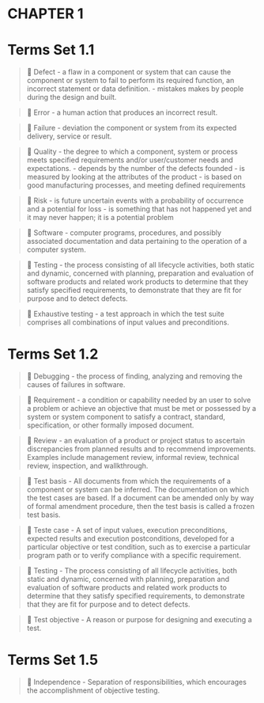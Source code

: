 # CHAPTER 1

# Terms Set 1.1



> &#x1F539; Defect - a flaw in a component or system that can cause the component or system to fail to 	perform its required function, an incorrect statement or data definition.
	- mistakes makes by people during the design and built.

> &#x1F539; Error - a human action that produces an incorrect result.

> &#x1F539; Failure - deviation the component or system from its expected delivery, service or result.

> &#x1F539; Quality - the degree to which a component, system or process meets specified 		  	requirements and/or user/customer needs and expectations.
	     - depends by the number of the defects founded
	     - is measured by looking at the attributes of the product
	     - is based on good manufacturing processes, and meeting defined requirements

> &#x1F539; Risk	 - is future uncertain events with a probability of occurrence and a potential for 	loss
	 - is something that has not happened yet and it may never happen; it is a 		potential problem

> &#x1F539; Software - computer programs, procedures, and possibly associated documentation and data 	pertaining to the operation of a computer system.

> &#x1F539; Testing - the process consisting of all lifecycle activities, both static and dynamic, 		concerned with planning, preparation and evaluation of software products and 		related work products to determine that they satisfy specified requirements, to 	demonstrate that they are fit for purpose and to detect defects.

> &#x1F539; Exhaustive testing - a test approach in which the test suite comprises all combinations of input values and preconditions.



# Terms Set 1.2

> &#x1F539; Debugging - the process of finding, analyzing and removing the causes of failures in software.

> &#x1F539; Requirement - a condition or capability needed by an user to solve a problem or achieve an objective that must be met or possessed by a system or system component to satisfy 	a contract, standard, specification, or other formally imposed document.

> &#x1F539; Review - an evaluation of a product or project status to ascertain discrepancies from planned results and to recommend improvements. Examples include management review, 	informal review, technical review, inspection, and wallkthrough.

> &#x1F539; Test basis - All documents from which the requirements of a component or system can be inferred. The documentation on which the test cases are based. If a document can be amended only by way of formal amendment procedure, then the test basis is called a frozen test basis.

> &#x1F539; Teste case - A set of input values, execution preconditions, expected results and execution postconditions, developed for a particular objective or test condition, such as to exercise a particular program path or to verify compliance with a specific requirement.

> &#x1F539; Testing - The process consisting of all lifecycle activities, both static and dynamic, concerned with planning, preparation and evaluation of software products and related work products to determine that they satisfy specified requirements, to demonstrate that they are fit for purpose and to detect defects.


> &#x1F539; Test objective - A reason or purpose for designing and executing a test.


# Terms Set 1.5

> &#x1F539; Independence - Separation of responsibilities, which encourages the accomplishment of objective testing.
